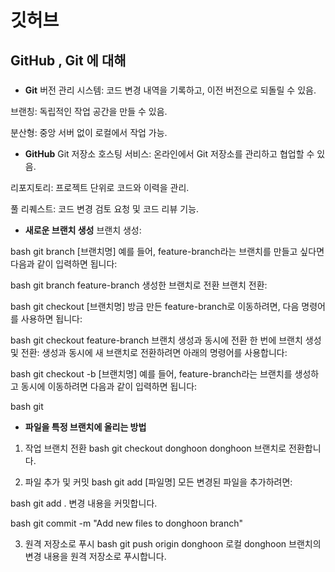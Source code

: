 # 깃허브 
## GitHub , Git 에 대해
### 



- **Git**
버전 관리 시스템: 코드 변경 내역을 기록하고, 이전 버전으로 되돌릴 수 있음.

브랜칭: 독립적인 작업 공간을 만들 수 있음.

분산형: 중앙 서버 없이 로컬에서 작업 가능.


- **GitHub**
Git 저장소 호스팅 서비스: 온라인에서 Git 저장소를 관리하고 협업할 수 있음.

리포지토리: 프로젝트 단위로 코드와 이력을 관리.

풀 리퀘스트: 코드 변경 검토 요청 및 코드 리뷰 기능.




- **새로운 브랜치 생성**
브랜치 생성:

bash
git branch [브랜치명]
예를 들어, feature-branch라는 브랜치를 만들고 싶다면 다음과 같이 입력하면 됩니다:

bash
git branch feature-branch
생성한 브랜치로 전환
브랜치 전환:

bash
git checkout [브랜치명]
방금 만든 feature-branch로 이동하려면, 다음 명령어를 사용하면 됩니다:

bash
git checkout feature-branch
브랜치 생성과 동시에 전환
한 번에 브랜치 생성 및 전환: 생성과 동시에 새 브랜치로 전환하려면 아래의 명령어를 사용합니다:

bash
git checkout -b [브랜치명]
예를 들어, feature-branch라는 브랜치를 생성하고 동시에 이동하려면 다음과 같이 입력하면 됩니다:

bash
git 





- **파일을 특정 브랜치에 올리는 방법**

1. 작업 브랜치 전환
bash
git checkout donghoon
donghoon 브랜치로 전환합니다.

2. 파일 추가 및 커밋
bash
git add [파일명]
모든 변경된 파일을 추가하려면:

bash
git add .
변경 내용을 커밋합니다.

bash
git commit -m "Add new files to donghoon branch"

3. 원격 저장소로 푸시
bash
git push origin donghoon
로컬 donghoon 브랜치의 변경 내용을 원격 저장소로 푸시합니다.

